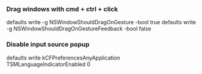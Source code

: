 ### Drag windows with cmd + ctrl + click
defaults write -g NSWindowShouldDragOnGesture -bool true
defaults write -g NSWindowShouldDragOnGestureFeedback -bool false

### Disable input source popup
defaults write kCFPreferencesAnyApplication TSMLanguageIndicatorEnabled 0

